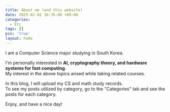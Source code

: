 ```yaml
---
title: About me (and this website)
date: 2025-02-02 16:35:00 +09:00
categories: 
  - Etc
tags: []
pin: 'true'
layout: home   
---
```

I am a Computer Science major studying in South Korea.

I'm personally interested in **AI, cryptography theory, and hardware systems for fast computing**.                         
My interest in the above topics arised while taking related courses.           
 
In this blog, I will upload my CS and math study records.            
To see my posts utilized by category, go to the "Categories" tab and see the posts for each category.            

Enjoy, and have a nice day!
